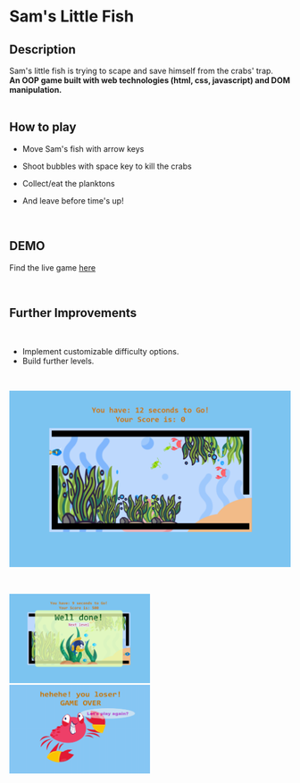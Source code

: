 

# Sam's Little Fish

## Description

Sam's little fish is trying to scape and save himself from the crabs' trap.  
**An OOP game built with web technologies (html, css, javascript) and DOM manipulation.**  
<br />

## How to play  

- Move Sam's fish with arrow keys  

- Shoot bubbles with space key to kill the crabs  

- Collect/eat the planktons  

- And leave before time's up!  
<br />

## DEMO
Find the live game [here](https://mog-rouhi.github.io/project-1-oop-game/)

<br />

## Further Improvements
<br />

- Implement customizable difficulty options. 
- Build further levels.
<br />

<p float="left">
  <img src="./img/screen-shots/screen-shot-1.png" alt="screen-shot-1" style="width=100%;" /> 
</p>

<br/>
<p float="left">
  <img src="./img/screen-shots/screen-shot-2.png" alt="screen-shot-1" style="width:50%;"/> <img src="./img/screen-shots/screen-shot-3.png" alt="screen-shot-1" style="width:50%;"/> 
</p>


